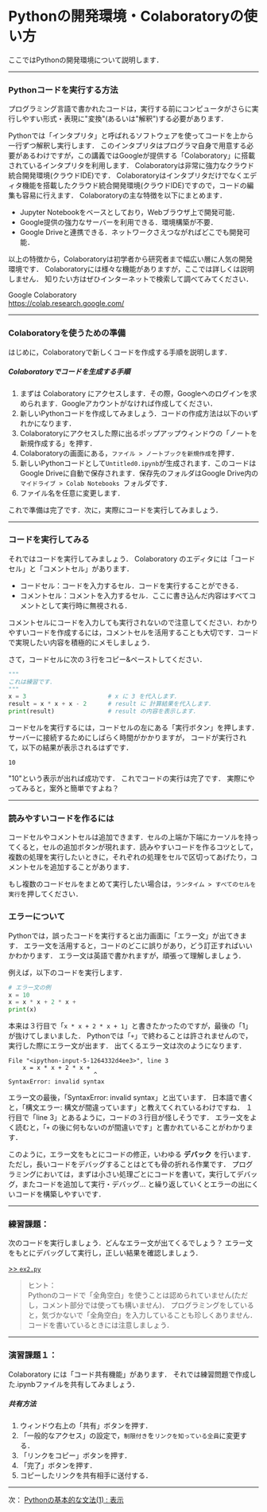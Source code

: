 # Pythonの開発環境・Colaboratoryの使い方

ここではPythonの開発環境について説明します．

--- 

### Pythonコードを実行する方法

プログラミング言語で書かれたコードは，実行する前にコンピュータがさらに実行しやすい形式・表現に"変換"(あるいは"解釈")する必要があります．

Pythonでは「インタプリタ」と呼ばれるソフトウェアを使ってコードを上から一行ずつ解釈し実行します．
このインタプリタはプログラマ自身で用意する必要があるわけですが，この講義ではGoogleが提供する「Colaboratory」に搭載されているインタプリタを利用します．
Colaboratoryは非常に強力なクラウド統合開発環境(クラウドIDE)です．
Colaboratoryはインタプリタだけでなくエディタ機能を搭載したクラウド統合開発環境(クラウドIDE)ですので，コードの編集も容易に行えます．
Colaboratoryの主な特徴を以下にまとめます．

- Jupyter Notebookをベースとしており，Webブラウザ上で開発可能．
- Google提供の強力なサーバーを利用できる．環境構築が不要．
- Google Driveと連携できる．ネットワークさえつながればどこでも開発可能．

以上の特徴から，Colaboratoryは初学者から研究者まで幅広い層に人気の開発環境です．
Colaboratoryには様々な機能がありますが，ここでは詳しくは説明しません． 知りたい方はぜひインターネットで検索して調べてみてください．

Google Colaboratory  
https://colab.research.google.com/

--- 

### Colaboratoryを使うための準備

はじめに，Colaboratoryで新しくコードを作成する手順を説明します．

##### Colaboratoryでコードを生成する手順
1. まずは Colaboratory にアクセスします．その際，Googleへのログインを求められます．Googleアカウントがなければ作成してください．  
1. 新しいPythonコードを作成してみましょう．コードの作成方法は以下のいずれかになります．
 1. Colaboratoryにアクセスした際に出るポップアップウィンドウの「ノートを新規作成する」を押す．
 1. Colaboratoryの画面にある，``ファイル > ノートブックを新規作成``を押す．
1. 新しいPythonコードとして`Untitled0.ipynb`が生成されます．このコードはGoogle Driveに自動で保存されます．保存先のフォルダはGoogle Drive内の ``マイドライブ > Colab Notebooks ``フォルダです．
1. ファイル名を任意に変更します．

これで準備は完了です．次に，実際にコードを実行してみましょう．

--- 

### コードを実行してみる

それではコードを実行してみましょう．
Colaboratory のエディタには「コードセル」と「コメントセル」があります．
- コードセル：コードを入力するセル．コードを実行することができる．
- コメントセル：コメントを入力するセル．ここに書き込んだ内容はすべてコメントとして実行時に無視される．

コメントセルにコードを入力しても実行されないので注意してください．わかりやすいコードを作成するには，コメントセルを活用することも大切です．コードで実現したい内容を積極的にメモしましょう．

さて，コードセルに次の３行をコピー&ペーストしてください．
````Python
"""
これは練習です．
"""
x = 3						# x に 3 を代入します．
result = x * x + x - 2		# result に 計算結果を代入します．
print(result)				# result の内容を表示します．
````

コードセルを実行するには，コードセルの左にある「実行ボタン」を押します．
サーバーに接続するためにしばらく時間がかかりますが，
コードが実行されて，以下の結果が表示されるはずです．

```
10
```

"10"という表示が出れば成功です．
これでコードの実行は完了です．
実際にやってみると，案外と簡単ですよね？

--- 

### 読みやすいコードを作るには

コードセルやコメントセルは追加できます．セルの上端か下端にカーソルを持ってくると，セルの追加ボタンが現れます．読みやすいコードを作るコツとして，複数の処理を実行したいときに，それぞれの処理をセルで区切ってあげたり，コメントセルを追加することがあります．

もし複数のコードセルをまとめて実行したい場合は，``ランタイム > すべてのセルを実行``を押してください．

### エラーについて

Pythonでは，誤ったコードを実行すると出力画面に「エラー文」が出てきます．
エラー文を活用すると，コードのどこに誤りがあり，どう訂正すればいいかわかります．
エラー文は英語で書かれますが，頑張って理解しましょう．

例えば，以下のコードを実行します．
```Python
# エラー文の例
x = 10
x = x * x + 2 * x + 
print(x)
```
本来は３行目で「`x * x + 2 * x + 1`」と書きたかったのですが，最後の「1」が抜けてしまいました．
Pythonでは「`+`」で終わることは許されませんので，実行した際にエラー文が出ます．
出てくるエラー文は次のようになります．
```
File "<ipython-input-5-1264332d4ee3>", line 3
    x = x * x + 2 * x +
                        ^
SyntaxError: invalid syntax
```
エラー文の最後，「SyntaxError: invalid syntax」と出ています．
日本語で書くと，「構文エラー: 構文が間違っています」と教えてくれているわけですね．
１行目で「line 3」とあるように，コードの３行目が怪しそうです．
エラー文をよく読むと，「`+` の後に何もないのが間違いです」と書かれていることがわかります．

このように，エラー文をもとにコードの修正，いわゆる **デバック** を行います．
ただし，長いコードをデバッグすることはとても骨の折れる作業です．
プログラミングにおいては，まずは小さい処理ごとにコードを書いて，実行してデバッグ，またコードを追加して実行・デバッグ…
と繰り返していくとエラーの出にくいコードを構築しやすいです．

---
### 練習課題：

次のコードを実行しましょう．どんなエラー文が出てくるでしょう？
エラー文をもとにデバッグして実行し，正しい結果を確認しましょう．

[>> `ex2.py`](ex2.py)

> ヒント：  
> Pythonのコードで「全角空白」を使うことは認められていません(ただし，コメント部分では使っても構いません)．
> プログラミングをしていると，気づかないで「全角空白」を入力していることも珍しくありません．
> コードを書いているときには注意しましょう．

---
### 演習課題１：

Colaboratory には「コード共有機能」があります．
それでは練習問題で作成した.ipynbファイルを共有してみましょう．

##### 共有方法

1. ウィンドウ右上の「共有」ボタンを押す．
2. 「一般的なアクセス」の設定で，`制限付き`を`リンクを知っている全員`に変更する．
3. 「リンクをコピー」ボタンを押す．
4. 「完了」ボタンを押す．
5. コピーしたリンクを共有相手に送付する．

--- 
次： [Pythonの基本的な文法(1) : 表示](../03_print)
